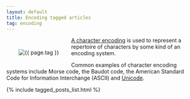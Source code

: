 ```yaml
---
layout: default
title: Encoding tagged articles
tag: encoding
---
```


<div style="float: left; margin: 2.0rem;">
	<img src="/public/images/{{ page.tag }}.png" style="max-width: 10rem;" alt="{{ page.tag }}" />
</div>

[A character encoding](https://en.wikipedia.org/wiki/Character_encoding) is used to represent a repertoire of characters by some kind of an encoding system.

Common examples of character encoding systems include Morse code, the Baudot code, the American Standard Code for Information Interchange (ASCII) and [Unicode](/tag/unicode).

{% include tagged_posts_list.html %}


